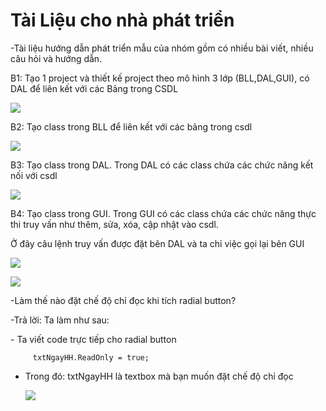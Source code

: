 # Tài Liệu cho nhà phát triển
-Tài liệu hướng dẫn phát triển mẫu của nhóm gồm có nhiều bài viết, nhiều câu hỏi và hướng dẫn.
<p> B1: Tạo 1 project và thiết kế project theo mô hình 3 lớp (BLL,DAL,GUI), có DAL để liên kết với các Bảng trong CSDL</p>
<p><img src="https://scontent.fdad3-2.fna.fbcdn.net/v/t34.0-12/20136345_648480192021814_1296747084_n.png?oh=44cd429bce7178dae4f2b436b8cc55f6&oe=596C2ADA"></p>
<p> B2: Tạo class trong BLL để liên kết với các bảng trong csdl</p>
<p><img src="https://scontent.fdad3-2.fna.fbcdn.net/v/t34.0-12/20134606_648480212021812_2045779312_n.png?oh=4159b2d91d2b6240fe31c1e9dd07e36e&oe=596C8145"></p>
<p> B3: Tạo class trong DAL. 
Trong DAL có các class chứa các chức năng kết nối với csdl</p>
<p><img src="https://scontent.fsgn2-1.fna.fbcdn.net/v/t34.0-12/20121114_852590174890844_752063993_n.png?oh=6de3e301dbd0b1589f8f5c655f7da190&oe=596B5A79"></p>
<p> B4: Tạo class trong GUI. 
Trong GUI có các class chứa các chức năng thực thi truy vấn như thêm, sửa, xóa, cập nhật vào csdl.</p>
Ở đây câu lệnh truy vấn được đặt bên DAL và ta chỉ việc gọi lại bên GUI
<p><img src="https://scontent.fdad3-2.fna.fbcdn.net/v/t34.0-12/20067907_648483015354865_1388777926_n.png?oh=fe5fad201ac663bbedb29b0939ac3476&oe=596C6E7D"></p>
<p><img src="https://scontent.fdad3-2.fna.fbcdn.net/v/t35.0-12/20138052_648483012021532_391055685_o.png?oh=fee12519cf0da0a01c7223090f9b5035&oe=596C7ACD"></p>
<p> -Làm thế nào đặt chế độ chỉ đọc khi tích radial button?</p>

<p> -Trả lời: Ta làm như sau:</p>
<p>- Ta viết code trực tiếp cho radial button

         txtNgayHH.ReadOnly = true;
         
- Trong đó: 
    txtNgayHH là textbox mà bạn muốn đặt chế độ chỉ đọc</p>
    <p><img src="https://scontent.fsgn2-1.fna.fbcdn.net/v/t34.0-12/20136698_852612421555286_379781211_n.png?oh=bf0db357b830b7b68a564fded8318a00&oe=596C92AB"></p>
